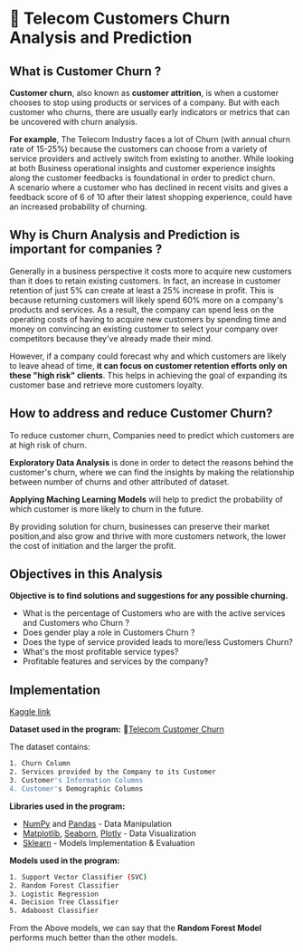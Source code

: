 
# 🚀 Telecom Customers Churn Analysis and Prediction 

## What is Customer Churn ? 

**Customer churn**, also known as **customer attrition**, is when a customer chooses to stop using products or services of a company. But with each customer who churns, there are usually early indicators or metrics that can be uncovered with churn analysis.

**For example**, The Telecom Industry faces a lot of Churn (with annual churn rate of 15-25%) because the customers can choose from a variety of service providers and actively switch from existing to another.
While looking at both Business operational insights and customer experience insights along the customer feedbacks is foundational in order to predict churn.  
A scenario where a customer who has declined in recent visits and gives a feedback score of 6 of 10 after their latest shopping experience, could have an increased probability of churning.

## Why is Churn Analysis and Prediction is important for companies ? 
Generally in a business perspective it costs more to acquire new customers than it does to retain existing customers. In fact, an increase in customer retention of just 5% can create at least a 25% increase in profit. This is because returning customers will likely spend 60% more on a company's products and services. As a result, the company can spend less on the operating costs of having to acquire new customers by spending time and money on convincing an existing customer to select your company over competitors because they've already made their mind.

However, if a company could forecast why and which customers are likely to leave ahead of time, **it can focus on customer retention efforts only on these "high risk" clients**. This helps in achieving the goal of expanding its customer base and retrieve more customers loyalty.

## How to address and reduce Customer Churn?

To reduce customer churn, Companies need to predict which customers are at high risk of churn.

**Exploratory Data Analysis** is done in order to detect the reasons behind the customer's churn, where we can find the insights by making the relationship between number of churns and other attributed of dataset.

**Applying Maching Learning Models** will help to predict the probability of which customer is more likely to churn in the future.

By providing solution for churn, businesses can preserve their market position,and also grow and thrive with more customers network, the lower the cost of initiation and the larger the profit.

## Objectives in this Analysis

**Objective is to find solutions and suggestions for any possible churning.**

* What is the percentage of Customers who are with the active services and Customers who Churn ?      
* Does gender play a role in Customers Churn ?   
* Does the type of service provided leads to more/less Customers Churn?  
* What's the most profitable service types?  
* Profitable features and services by the company?


## Implementation

[Kaggle link](https://www.kaggle.com/code/yuvrajkalsi/churn-pred-analysis/notebook)

**Dataset used in the program:** 🔗[Telecom Customer Churn](https://www.kaggle.com/datasets/blastchar/telco-customer-churn?datasetId=13996&sortBy=voteCount)

The dataset contains:
```bash
1. Churn Column
2. Services provided by the Company to its Customer
3. Customer's Information Columns
4. Customer's Demographic Columns
```
**Libraries used in the program:**

* [NumPy](https://numpy.org/doc/stable/) and [Pandas](https://pandas.pydata.org/docs/) - Data Manipulation
* [Matplotlib](https://matplotlib.org/stable/index.html), [Seaborn](https://seaborn.pydata.org/), [Plotly](https://plotly.com/python/) - Data Visualization
* [Sklearn](https://scikit-learn.org/0.21/documentation.html) - Models Implementation & Evaluation

**Models used in the program:**
```bash
1. Support Vector Classifier (SVC)
2. Random Forest Classifier
3. Logistic Regression
4. Decision Tree Classifier
5. Adaboost Classifier
```

From the Above models, we can say that the **Random Forest Model** performs much better than the other models. 


